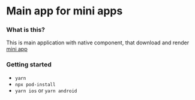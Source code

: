 # Main app for mini apps

### What is this?

This is main application with native component, that download and render [mini app](../MiniApp/README.md)

### Getting started
- `yarn`
- `npx pod-install`
- `yarn ios` or `yarn android`